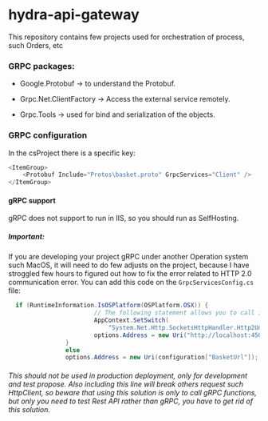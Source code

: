 # hydra-api-gateway
This repository contains few projects used for orchestration of process, such Orders, etc




### GRPC packages:
- Google.Protobuf -> to understand the Protobuf.

- Grpc.Net.ClientFactory -> Access the external service remotely.

- Grpc.Tools -> used for bind and serialization of the objects.

### GRPC configuration
In the csProject there is a specific key:
```cs
<ItemGroup>
    <Protobuf Include="Protos\basket.proto" GrpcServices="Client" />
</ItemGroup>
```

#### gRPC support
gRPC does not support to run in IIS, so you should run as SelfHosting.

##### Important:
If you are developing your project gRPC under another Operation system such MacOS, it will need to do few adjusts on the project, because I have stroggled few hours to figured out how to fix the error related to HTTP 2.0 communication error. You can add this code on the ```GrpcServicesConfig.cs``` file:
```cs
  if (RuntimeInformation.IsOSPlatform(OSPlatform.OSX)) {
                        // The following statement allows you to call insecure services. To be used only in development environments.
                        AppContext.SetSwitch(
                            "System.Net.Http.SocketsHttpHandler.Http2UnencryptedSupport", true);
                        options.Address = new Uri("http://localhost:45055");
                }
                else
                options.Address = new Uri(configuration["BasketUrl"]);
```
###### This should not be used in production deployment, only for development and test propose. Also including this line will break others request such HttpClient, so beware that using this solution is only to call gRPC functions, but only you need to test Rest API rather than gRPC, you have to get rid of this solution.
